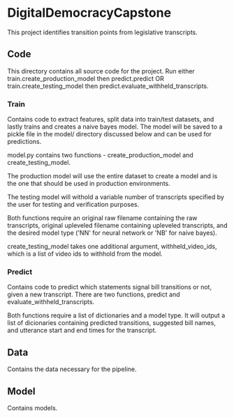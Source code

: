 # DigitalDemocracyCapstone

This project identifies transition points from legislative transcripts. 

## Code

This directory contains all source code for the project. 
Run either train.create_production_model then predict.predict OR train.create_testing_model
then predict.evaluate_withheld_transcripts.

### Train

Contains code to extract features, split data into train/test datasets, and lastly trains and creates
a naive bayes model. The model will be saved to a pickle file in the model/ directory discussed below
and can be used for predictions. 

model.py contains two functions - create_production_model and create_testing_model.

The production model will use the entire dataset to create a model and is the one that should be used
in production environments.

The testing model will withold a variable number of transcripts specified by the user for testing and
verification purposes. 

Both functions require an original raw filename containing the raw transcripts, original upleveled 
filename containing upleveled transcripts, and the desired model type ('NN' for neural network or 'NB'
for naive bayes). 

create_testing_model takes one additional argument, withheld_video_ids, which is a list of video ids
to withhold from the model.

### Predict

Contains code to predict which statements signal bill transitions or not, given a new transcript. 
There are two functions, predict and evaluate_withheld_transcripts.

Both functions require a list of dictionaries and a model type. It will output a list of dicionaries 
containing predicted transitions, suggested bill names, and utterance start and end times for the transcript.

## Data

Contains the data necessary for the pipeline.

## Model

Contains models.

